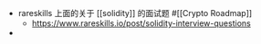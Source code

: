 - rareskills 上面的关于 [[solidity]] 的面试题 #[[Crypto Roadmap]]
	- https://www.rareskills.io/post/solidity-interview-questions
-